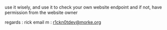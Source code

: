 use it wisely, and use it to check your own website endpoint and if not, have permission from the website owner 





regards : rick 
email m : r1ckn0tdev@morke.org